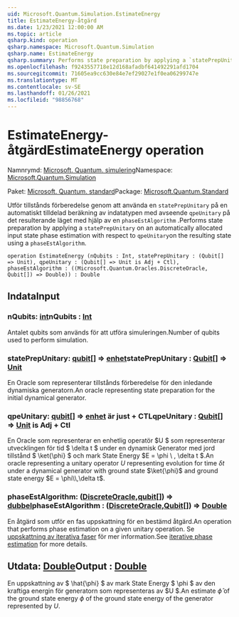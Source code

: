 ```yaml
---
uid: Microsoft.Quantum.Simulation.EstimateEnergy
title: EstimateEnergy-åtgärd
ms.date: 1/23/2021 12:00:00 AM
ms.topic: article
qsharp.kind: operation
qsharp.namespace: Microsoft.Quantum.Simulation
qsharp.name: EstimateEnergy
qsharp.summary: Performs state preparation by applying a `statePrepUnitary` on an automatically allocated input state phase estimation with respect to `qpeUnitary`on the resulting state using a `phaseEstAlgorithm`.
ms.openlocfilehash: f9243557718e12d168afadbf641492291afd1704
ms.sourcegitcommit: 71605ea9cc630e84e7ef29027e1f0ea06299747e
ms.translationtype: MT
ms.contentlocale: sv-SE
ms.lasthandoff: 01/26/2021
ms.locfileid: "98856768"
---
```

# <a name="estimateenergy-operation"></a><span data-ttu-id="d3d4d-102">EstimateEnergy-åtgärd</span><span class="sxs-lookup"><span data-stu-id="d3d4d-102">EstimateEnergy operation</span></span>

<span data-ttu-id="d3d4d-103">Namnrymd: [Microsoft. Quantum. simulering](xref:Microsoft.Quantum.Simulation)</span><span class="sxs-lookup"><span data-stu-id="d3d4d-103">Namespace: [Microsoft.Quantum.Simulation](xref:Microsoft.Quantum.Simulation)</span></span>

<span data-ttu-id="d3d4d-104">Paket: [Microsoft. Quantum. standard](https://nuget.org/packages/Microsoft.Quantum.Standard)</span><span class="sxs-lookup"><span data-stu-id="d3d4d-104">Package: [Microsoft.Quantum.Standard](https://nuget.org/packages/Microsoft.Quantum.Standard)</span></span>


<span data-ttu-id="d3d4d-105">Utför tillstånds förberedelse genom att använda en `statePrepUnitary` på en automatiskt tilldelad beräkning av indatatypen med avseende `qpeUnitary` på det resulterande läget med hjälp av en `phaseEstAlgorithm` .</span><span class="sxs-lookup"><span data-stu-id="d3d4d-105">Performs state preparation by applying a `statePrepUnitary` on an automatically allocated input state phase estimation with respect to `qpeUnitary`on the resulting state using a `phaseEstAlgorithm`.</span></span>

```qsharp
operation EstimateEnergy (nQubits : Int, statePrepUnitary : (Qubit[] => Unit), qpeUnitary : (Qubit[] => Unit is Adj + Ctl), phaseEstAlgorithm : ((Microsoft.Quantum.Oracles.DiscreteOracle, Qubit[]) => Double)) : Double
```


## <a name="input"></a><span data-ttu-id="d3d4d-106">Indata</span><span class="sxs-lookup"><span data-stu-id="d3d4d-106">Input</span></span>

### <a name="nqubits--int"></a><span data-ttu-id="d3d4d-107">nQubits: [int](xref:microsoft.quantum.lang-ref.int)</span><span class="sxs-lookup"><span data-stu-id="d3d4d-107">nQubits : [Int](xref:microsoft.quantum.lang-ref.int)</span></span>

<span data-ttu-id="d3d4d-108">Antalet qubits som används för att utföra simuleringen.</span><span class="sxs-lookup"><span data-stu-id="d3d4d-108">Number of qubits used to perform simulation.</span></span>


### <a name="stateprepunitary--qubit--unit"></a><span data-ttu-id="d3d4d-109">statePrepUnitary: [qubit](xref:microsoft.quantum.lang-ref.qubit)[] => [enhet](xref:microsoft.quantum.lang-ref.unit)</span><span class="sxs-lookup"><span data-stu-id="d3d4d-109">statePrepUnitary : [Qubit](xref:microsoft.quantum.lang-ref.qubit)[] => [Unit](xref:microsoft.quantum.lang-ref.unit)</span></span> 

<span data-ttu-id="d3d4d-110">En Oracle som representerar tillstånds förberedelse för den inledande dynamiska generatorn.</span><span class="sxs-lookup"><span data-stu-id="d3d4d-110">An oracle representing state preparation for the initial dynamical generator.</span></span>


### <a name="qpeunitary--qubit--unit--is-adj--ctl"></a><span data-ttu-id="d3d4d-111">qpeUnitary: [qubit](xref:microsoft.quantum.lang-ref.qubit)[] => [enhet](xref:microsoft.quantum.lang-ref.unit)  är just + CTL</span><span class="sxs-lookup"><span data-stu-id="d3d4d-111">qpeUnitary : [Qubit](xref:microsoft.quantum.lang-ref.qubit)[] => [Unit](xref:microsoft.quantum.lang-ref.unit)  is Adj + Ctl</span></span>

<span data-ttu-id="d3d4d-112">En Oracle som representerar en enhetlig operatör $U $ som representerar utvecklingen för tid $ \delta t $ under en dynamisk Generator med jord tillstånd $ \ket{\phi} $ och mark State Energy $E = \phi \\ , \delta t $.</span><span class="sxs-lookup"><span data-stu-id="d3d4d-112">An oracle representing a unitary operator $U$ representing evolution for time $\delta t$ under a dynamical generator with ground state $\ket{\phi}$ and ground state energy $E = \phi\\,\delta t$.</span></span>


### <a name="phaseestalgorithm--discreteoraclequbit--double"></a><span data-ttu-id="d3d4d-113">phaseEstAlgorithm: ([DiscreteOracle](xref:Microsoft.Quantum.Oracles.DiscreteOracle),[qubit](xref:microsoft.quantum.lang-ref.qubit)[]) => [dubbel](xref:microsoft.quantum.lang-ref.double)</span><span class="sxs-lookup"><span data-stu-id="d3d4d-113">phaseEstAlgorithm : ([DiscreteOracle](xref:Microsoft.Quantum.Oracles.DiscreteOracle),[Qubit](xref:microsoft.quantum.lang-ref.qubit)[]) => [Double](xref:microsoft.quantum.lang-ref.double)</span></span> 

<span data-ttu-id="d3d4d-114">En åtgärd som utför en fas uppskattning för en bestämd åtgärd.</span><span class="sxs-lookup"><span data-stu-id="d3d4d-114">An operation that performs phase estimation on a given unitary operation.</span></span>
<span data-ttu-id="d3d4d-115">Se [uppskattning av iterativa faser](/quantum/libraries/characterization#iterative-phase-estimation) för mer information.</span><span class="sxs-lookup"><span data-stu-id="d3d4d-115">See [iterative phase estimation](/quantum/libraries/characterization#iterative-phase-estimation) for more details.</span></span>



## <a name="output--double"></a><span data-ttu-id="d3d4d-116">Utdata: [Double](xref:microsoft.quantum.lang-ref.double)</span><span class="sxs-lookup"><span data-stu-id="d3d4d-116">Output : [Double](xref:microsoft.quantum.lang-ref.double)</span></span>

<span data-ttu-id="d3d4d-117">En uppskattning av $ \hat{\phi} $ av mark State Energy $ \phi $ av den kraftiga energin för generatorn som representeras av $U $.</span><span class="sxs-lookup"><span data-stu-id="d3d4d-117">An estimate $\hat{\phi}$ of the ground state energy $\phi$ of the ground state energy of the generator represented by $U$.</span></span>